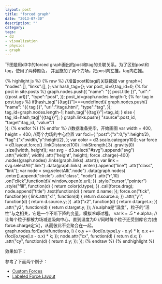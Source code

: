 ```yaml
---
layout: post
title: "forced graph"
date: "2013-07-30"
description: ""
category:
tags:
- d3
- visualization
- physics
- graph
---
```

下图是用d3中的forced graph画出的post和tag的关联关系。为了区别post和tag，使用了两种颜色，
并且施加了两个力场，把post向左推，tag向右推。

{% highlight js %}
{% raw %}
//准备post和tag的关联数据
var graph={
    "nodes":[],
    "links":[],
};
var hash_tag={};
var post_id=0,tag_id=0;
{% for post in site.posts %}
    graph.nodes.push({
        "name": "{{ post.title }}",
        "url":"{{post.url}}",
        "type":"post", 
    });
    post_id=graph.nodes.length-1;
    {% for tag in post.tags %}
        if(hash_tag["{{tag}}"]===undefined){
            graph.nodes.push({
                "name": "{{ tag }}",
                "url":"/tags.html",
                "type":"tag",
            });
            tag_id=graph.nodes.length-1;
            hash_tag["{{tag}}"]=tag_id;
        } else {
            tag_id=hash_tag["{{tag}}"];
        }
        graph.links.push({
            "source":post_id,
            "target":tag_id,
            "value":1    
        });
    {% endfor %}
{% endfor %}
//数据准备完毕，开始画图
var width = 400,
height = 400;
//两个力场的中心位置
var foci={
    "post":{"x":0,"y":height/2},
    "tag":{"x":width,"y":height/2},
};
var color = d3.scale.category10();
var force = d3.layout.force()
    .linkDistance(100)
    .linkStrength(.3)
    .gravity(0)
.size([width, height]);
var svg = d3.select("#svg").append("svg")
    .attr("width", width)
    .attr("height", height);
force
    .charge(-400)
    .nodes(graph.nodes)
    .links(graph.links)
    .start();
var link = svg.selectAll(".link")
    .data(graph.links)
    .enter().append("line")
    .attr("class", "link");
var node = svg.selectAll(".node")
    .data(graph.nodes)
    .enter().append("circle")
    .attr("class", "node")
    .attr("r",10)
    .on("click",function(d){
        window.open(d.url);
    })
    .style("cursor","pointer")
    .style("fill", function(d) { return color(d.type); })
    .call(force.drag);
node.append("title")
    .text(function(d) { return d.name; });
force.on("tick", function(e) {
    link.attr("x1", function(d) { return d.source.x; })
        .attr("y1", function(d) { return d.source.y; })
        .attr("x2", function(d) { return d.target.x; })
        .attr("y2", function(d) { return d.target.y; });
    //e.alpha是“温度”，粒子的“活性”与之相关，它是一个不断下降的变量，模拟冷却过程。
    var k = .5 * e.alpha;
    //让每个粒子都被力场减速吸向中心，直到温度为0
    //同时每个粒子还受到库仑力(由force.charge定义)，从而彼此不会聚合在一起。
    graph.nodes.forEach(function(o, i) {
        o.y += (foci[o.type].y - o.y) * k;
        o.x += (foci[o.type].x - o.x) * k;
    });
    node.attr("cx", function(d) { return d.x; })
        .attr("cy", function(d) { return d.y; });
});
{% endraw %}
{% endhighlight %}

效果如下：

<div id="svg"></div>
<script type="text/javascript" src="/javascripts/d3.v3.min.js"></script>
<script type="text/javascript" src="/javascripts/forced-graph.js"></script>

参考了下面两个例子：

- [Custom Forces](http://bl.ocks.org/mbostock/1021841)
- [Labeled Force Layout](http://bl.ocks.org/mbostock/950642)